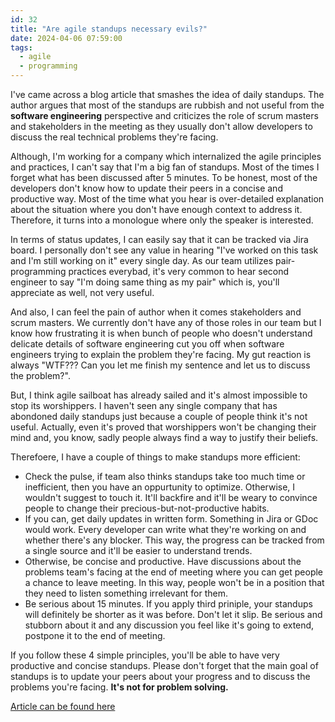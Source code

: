 ```yaml
---
id: 32
title: "Are agile standups necessary evils?"
date: 2024-04-06 07:59:00
tags:
  - agile
  - programming
---
```


I've came across a blog article that smashes the idea of daily standups. The author argues that most of the standups are rubbish and not useful from the **software engineering** perspective and criticizes the role of scrum masters and stakeholders in the meeting as they usually don't allow developers to discuss the real technical problems they're facing. 

Although, I'm working for a company which internalized the agile principles and practices, I can't say that I'm a big fan of standups. Most of the times I forget what has been discussed after 5 minutes. To be honest, most of the developers don't know how to update their peers in a concise and productive way. Most of the time what you hear is over-detailed explanation about the situation where you don't have enough context to address it. Therefore, it turns into a monologue where only the speaker is interested.

In terms of status updates, I can easily say that it can be tracked via Jira board. I personally don't see any value in hearing "I've worked on this task and I'm still working on it" every single day. As our team utilizes pair-programming practices everybad, it's very common to hear second engineer to say "I'm doing same thing as my pair" which is, you'll appreciate as well, not very useful.

And also, I can feel the pain of author when it comes stakeholders and scrum masters. We currently don't have any of those roles in our team but I know how frustrating it is when bunch of people who doesn't understand delicate details of software engineering cut you off when software engineers trying to explain the problem they're facing. My gut reaction is always "WTF??? Can you let me finish my sentence and let us to discuss the problem?".

But, I think agile sailboat has already sailed and it's almost impossible to stop its worshippers. I haven't seen any single company that has abondoned daily standups just because a couple of people think it's not useful. Actually, even it's proved that worshippers won't be changing their mind and, you know, sadly people always find a way to justify their beliefs.

Therefoere, I have a couple of things to make standups more efficient:

- Check the pulse, if team also thinks standups take too much time or inefficient, then you have an oppurtunity to optimize. Otherwise, I wouldn't suggest to touch it. It'll backfire and it'll be weary to convince people to change their precious-but-not-productive habits.
- If you can, get daily updates in written form. Something in Jira or GDoc would work. Every developer can write what they're working on and whether there's any blocker. This way, the progress can be tracked from a single source and it'll be easier to understand trends.
- Otherwise, be concise and productive. Have discussions about the problems team's facing at the end of meeting where you can get people a chance to leave meeting. In this way, people won't be in a position that they need to listen something irrelevant for them. 
- Be serious about 15 minutes. If you apply third priniple, your standups will definitely be shorter as it was before. Don't let it slip. Be serious and stubborn about it and any discussion you feel like it's going to extend, postpone it to the end of meeting.


If you follow these 4 simple principles, you'll be able to have very productive and concise standups. Please don't forget that the main goal of standups is to update your peers about your progress and to discuss the problems you're facing. **It's not for problem solving.** 


[Article can be found here](https://www.lloydatkinson.net/posts/2024/some-thoughts-as-i-sit-here-in-another-standup/?utm_source=tldrwebdev)